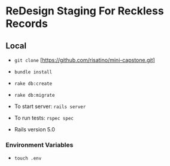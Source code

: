 # ReDesign Staging For Reckless Records

## Local

* ```git clone``` [https://github.com/risatino/mini-capstone.git]

* ```bundle install```

* ```rake db:create```

* ```rake db:migrate```

* To start server: ```rails server```

* To run tests: ```rspec spec```

* Rails version 5.0

### Environment Variables

* ```touch .env```
